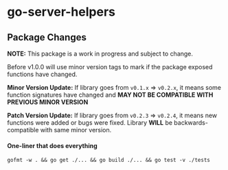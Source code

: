 # go-server-helpers


## Package Changes

**NOTE:**  This package is a work in progress and subject to change.

Before v1.0.0 will use minor version tags to mark if the package exposed functions have changed.

**Minor Version Update:** If library goes from `v0.1.x` => `v0.2.x`, it means some function signatures have changed and **MAY NOT BE COMPATIBLE WITH PREVIOUS MINOR VERSION**

**Patch Version Update:** If library goes from `v0.2.3` => `v0.2.4`, it means new functions were added or bugs were fixed.  Library **WILL** be backwards-compatible with same minor version.


#### One-liner that does everything

```
gofmt -w . && go get ./... && go build ./... && go test -v ./tests
```
